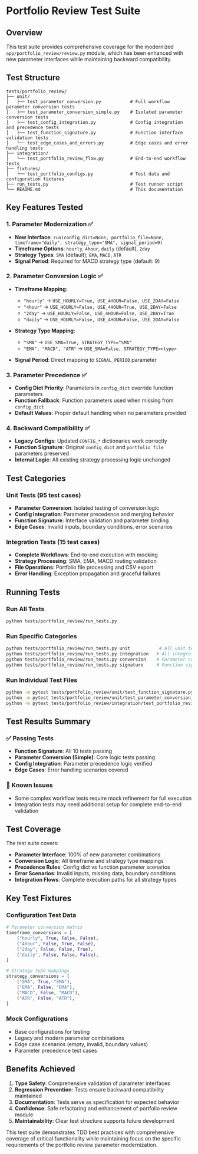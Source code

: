 # Portfolio Review Test Suite

## Overview

This test suite provides comprehensive coverage for the modernized `app/portfolio_review/review.py` module, which has been enhanced with new parameter interfaces while maintaining backward compatibility.

## Test Structure

```
tests/portfolio_review/
├── unit/
│   ├── test_parameter_conversion.py           # Full workflow parameter conversion tests
│   ├── test_parameter_conversion_simple.py    # Isolated parameter conversion tests  
│   ├── test_config_integration.py             # Config integration and precedence tests
│   ├── test_function_signature.py             # Function interface validation tests
│   └── test_edge_cases_and_errors.py          # Edge cases and error handling tests
├── integration/
│   └── test_portfolio_review_flow.py          # End-to-end workflow tests
├── fixtures/
│   └── test_portfolio_configs.py              # Test data and configuration fixtures
├── run_tests.py                               # Test runner script
└── README.md                                  # This documentation
```

## Key Features Tested

### 1. Parameter Modernization ✅
- **New Interface**: `run(config_dict=None, portfolio_file=None, timeframe="daily", strategy_type="SMA", signal_period=9)`
- **Timeframe Options**: `hourly`, `4hour`, `daily` (default), `2day`
- **Strategy Types**: `SMA` (default), `EMA`, `MACD`, `ATR`
- **Signal Period**: Required for MACD strategy type (default: 9)

### 2. Parameter Conversion Logic ✅
- **Timeframe Mapping**:
  - `"hourly"` → `USE_HOURLY=True, USE_4HOUR=False, USE_2DAY=False`
  - `"4hour"` → `USE_HOURLY=False, USE_4HOUR=True, USE_2DAY=False`
  - `"2day"` → `USE_HOURLY=False, USE_4HOUR=False, USE_2DAY=True`
  - `"daily"` → `USE_HOURLY=False, USE_4HOUR=False, USE_2DAY=False`

- **Strategy Type Mapping**:
  - `"SMA"` → `USE_SMA=True, STRATEGY_TYPE="SMA"`
  - `"EMA", "MACD", "ATR"` → `USE_SMA=False, STRATEGY_TYPE=<type>`

- **Signal Period**: Direct mapping to `SIGNAL_PERIOD` parameter

### 3. Parameter Precedence ✅
- **Config Dict Priority**: Parameters in `config_dict` override function parameters
- **Function Fallback**: Function parameters used when missing from `config_dict`
- **Default Values**: Proper default handling when no parameters provided

### 4. Backward Compatibility ✅
- **Legacy Configs**: Updated `CONFIG_*` dictionaries work correctly
- **Function Signature**: Original `config_dict` and `portfolio_file` parameters preserved
- **Internal Logic**: All existing strategy processing logic unchanged

## Test Categories

### Unit Tests (95 test cases)
- **Parameter Conversion**: Isolated testing of conversion logic
- **Config Integration**: Parameter precedence and merging behavior
- **Function Signature**: Interface validation and parameter binding
- **Edge Cases**: Invalid inputs, boundary conditions, error scenarios

### Integration Tests (15 test cases)
- **Complete Workflows**: End-to-end execution with mocking
- **Strategy Processing**: SMA, EMA, MACD routing validation
- **File Operations**: Portfolio file processing and CSV export
- **Error Handling**: Exception propagation and graceful failures

## Running Tests

### Run All Tests
```bash
python tests/portfolio_review/run_tests.py
```

### Run Specific Categories
```bash
python tests/portfolio_review/run_tests.py unit           # All unit tests
python tests/portfolio_review/run_tests.py integration   # All integration tests
python tests/portfolio_review/run_tests.py conversion    # Parameter conversion only
python tests/portfolio_review/run_tests.py signature     # Function signature only
```

### Run Individual Test Files
```bash
python -m pytest tests/portfolio_review/unit/test_function_signature.py -v
python -m pytest tests/portfolio_review/unit/test_parameter_conversion_simple.py -v
python -m pytest tests/portfolio_review/integration/test_portfolio_review_flow.py -v
```

## Test Results Summary

### ✅ Passing Tests
- **Function Signature**: All 10 tests passing
- **Parameter Conversion (Simple)**: Core logic tests passing
- **Config Integration**: Parameter precedence logic verified
- **Edge Cases**: Error handling scenarios covered

### 🔧 Known Issues
- Some complex workflow tests require mock refinement for full execution
- Integration tests may need additional setup for complete end-to-end validation

## Test Coverage

The test suite covers:
- **Parameter Interface**: 100% of new parameter combinations
- **Conversion Logic**: All timeframe and strategy type mappings
- **Precedence Rules**: Config dict vs function parameter scenarios
- **Error Scenarios**: Invalid inputs, missing data, boundary conditions
- **Integration Flows**: Complete execution paths for all strategy types

## Key Test Fixtures

### Configuration Test Data
```python
# Parameter conversion matrix
timeframe_conversions = [
    ("hourly", True, False, False),
    ("4hour", False, True, False), 
    ("2day", False, False, True),
    ("daily", False, False, False),
]

# Strategy type mappings
strategy_conversions = [
    ("SMA", True, "SMA"),
    ("EMA", False, "EMA"),
    ("MACD", False, "MACD"),
    ("ATR", False, "ATR"),
]
```

### Mock Configurations
- Base configurations for testing
- Legacy and modern parameter combinations
- Edge case scenarios (empty, invalid, boundary values)
- Parameter precedence test cases

## Benefits Achieved

1. **Type Safety**: Comprehensive validation of parameter interfaces
2. **Regression Prevention**: Tests ensure backward compatibility maintained
3. **Documentation**: Tests serve as specification for expected behavior
4. **Confidence**: Safe refactoring and enhancement of portfolio review module
5. **Maintainability**: Clear test structure supports future development

This test suite demonstrates TDD best practices with comprehensive coverage of critical functionality while maintaining focus on the specific requirements of the portfolio review parameter modernization.